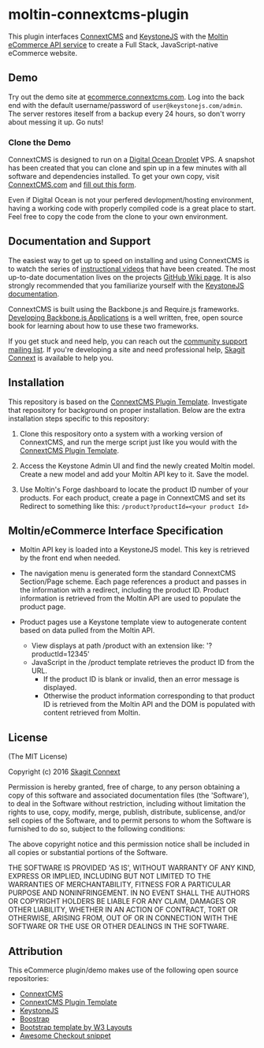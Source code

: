 # moltin-connextcms-plugin

This plugin interfaces [ConnextCMS](http://connextcms.com) and [KeystoneJS](http://keystonejs.com) 
with the [Moltin eCommerce API service](https://www.moltin.com/) to create a Full Stack, JavaScript-native
eCommerce website.


## Demo
Try out the demo site at [ecommerce.connextcms.com](http://ecommerce.connextcms.com). Log into the back 
end with the default username/password of
`user@keystonejs.com/admin`. The server restores iteself from a backup every 24 hours, so don't
worry about messing it up. Go nuts!


### Clone the Demo
ConnextCMS is designed to run on a [Digital Ocean Droplet](https://m.do.co/c/8f47a23b91ce) VPS. 
A snapshot has been created that you can clone and spin up in a few minutes with all software and 
dependencies installed. To get your own copy, visit [ConnextCMS.com](http://connextcms.com) and 
[fill out this form](http://connextcms.com/page/clone-your-own). 

Even if Digital Ocean is not your perfered devlopment/hosting environment, having a working code
with properly compiled code is a great place to start. Feel free to copy the code from the clone
to your own environment.


## Documentation and Support
The easiest way to get up to speed on installing and using ConnextCMS is to watch the series of 
[instructional videos](http://connextcms.com/page/videos) that have been created. 
The most up-to-date documentation lives on the projects [GitHub Wiki page](https://github.com/skagitpublishing/ConnextCMS/wiki).
It is also strongly 
recommended that you familiarize yourself with the [KeystoneJS documentation](http://keystonejs.com/docs/). 

ConnextCMS is built using the Backbone.js and Require.js frameworks. 
[Developing Backbone.js Applications](https://addyosmani.com/backbone-fundamentals/) is a well 
written, free, open source book for learning about how to use these two frameworks.

If you get stuck and need help, you can reach out the [community support mailing list](https://groups.google.com/forum/#!forum/connextcms). 
If you're developing a site and need professional help, [Skagit Connext](http://skagitconnext.com/) is available to help you.


## Installation
This repository is based on the [ConnextCMS Plugin Template](https://github.com/skagitpublishing/plugin-template-connextcms). 
Investigate that repository for background on proper installation.
Below are the extra installation steps specific to this repository:

1. Clone this respository onto a system with a working version of ConnextCMS, and run the merge script
just like you would with the [ConnextCMS Plugin Template](https://github.com/skagitpublishing/plugin-template-connextcms).

2. Access the Keystone Admin UI and find the newly created Moltin model. Create a new model and add your Moltin API
key to it. Save the model.

3. Use Moltin's Forge dashboard to locate the product ID number of your products. For each product, create a page
in ConnextCMS and set its Redirect to something like this: `/product?productId=<your product Id>`


## Moltin/eCommerce Interface Specification

* Moltin API key is loaded into a KeystoneJS model. This key is retrieved by the front end when needed.

* The navigation menu is generated form the standard ConnextCMS Section/Page scheme. Each page references
a product and passes in the information with a redirect, including the product ID. 
Product information is retrieved from the Moltin API are used to populate the product page.

* Product pages use a Keystone template view to autogenerate content based on data pulled from the Moltin API.
  * View displays at path /product with an extension like: '?productId=12345' 
  * JavaScript in the /product template retrieves the product ID from the URL. 
    * If the product ID is blank or invalid, then an error message is displayed.
    * Otherwise the product information corresponding to that product ID is retrieved from the Moltin API and 
    the DOM is populated with content retrieved from Moltin.


## License
(The MIT License)

Copyright (c) 2016 [Skagit Connext](http://skagitconnext.com/)

Permission is hereby granted, free of charge, to any person obtaining a copy of this software and associated documentation files (the 'Software'), to deal in the Software without restriction, including without limitation the rights to use, copy, modify, merge, publish, distribute, sublicense, and/or sell copies of the Software, and to permit persons to whom the Software is furnished to do so, subject to the following conditions:

The above copyright notice and this permission notice shall be included in all copies or substantial portions of the Software.

THE SOFTWARE IS PROVIDED 'AS IS', WITHOUT WARRANTY OF ANY KIND, EXPRESS OR IMPLIED, INCLUDING BUT NOT LIMITED TO THE WARRANTIES OF MERCHANTABILITY, FITNESS FOR A PARTICULAR PURPOSE AND NONINFRINGEMENT. IN NO EVENT SHALL THE AUTHORS OR COPYRIGHT HOLDERS BE LIABLE FOR ANY CLAIM, DAMAGES OR OTHER LIABILITY, WHETHER IN AN ACTION OF CONTRACT, TORT OR OTHERWISE, ARISING FROM, OUT OF OR IN CONNECTION WITH THE SOFTWARE OR THE USE OR OTHER DEALINGS IN THE SOFTWARE.


## Attribution
This eCommerce plugin/demo makes use of the following open source repositories:
* [ConnextCMS](https://github.com/skagitpublishing/ConnextCMS)
* [ConnextCMS Plugin Template](https://github.com/skagitpublishing/plugin-template-connextcms)
* [KeystoneJS](https://github.com/keystonejs/keystone)
* [Boostrap](http://getbootstrap.com)
* [Bootstrap template by W3 Layouts](https://p.w3layouts.com/demos/mattress/web/index.html)
* [Awesome Checkout snippet](http://bootsnipp.com/snippets/Oe2vO)
